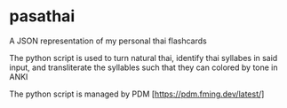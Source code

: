 # pasathai
 A JSON representation of my personal thai flashcards

The python script is used to turn natural thai, identify thai syllabes in said input, and transliterate the syllables such that they can colored by tone in ANKI

The python script is managed by PDM [https://pdm.fming.dev/latest/]
